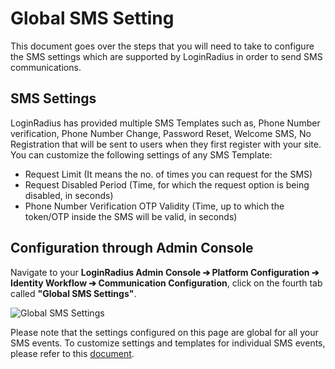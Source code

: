 # Global SMS Setting

This document goes over the steps that you will need to take to configure the SMS settings which are supported by LoginRadius in order to send SMS communications.


## SMS Settings

LoginRadius has provided multiple SMS Templates such as, Phone Number verification, Phone Number Change, Password Reset, Welcome SMS, No Registration that will be sent to users when they first register with your site. You can customize the following settings of any SMS Template:

- Request Limit (It means the no. of times you can request for the SMS)
- Request Disabled Period (Time, for which the request option is being disabled, in seconds)
- Phone Number Verification OTP Validity (Time, up to which the token/OTP inside the SMS will be valid, in seconds)

## Configuration through Admin Console

Navigate to your **LoginRadius Admin Console ➔ Platform Configuration ➔ Identity Workflow ➔ Communication Configuration**, click on the fourth tab called **"Global SMS Settings"**.

![Global SMS Settings](https://apidocs.lrcontent.com/images/Communication-Configuration---LoginRadius-User-Dashboard_144715e4af524cb9a74.25485432.png "Global SMS Settings")

Please note that the settings configured on this page are global for all your SMS events. To customize settings and templates for individual SMS events, please refer to this [document](https://www.loginradius.com/legacy/docs/api/v2/admin-console/platform-configuration/phone-login-configuration).
